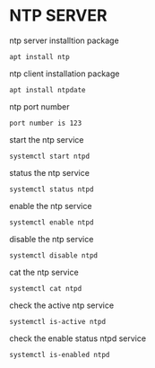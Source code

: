 # NTP SERVER

ntp server installtion package

    apt install ntp
    
ntp client installation package

    apt install ntpdate

ntp port number

    port number is 123

start the ntp service

    systemctl start ntpd
    
status the ntp service

    systemctl status ntpd
    
enable the ntp service

    systemctl enable ntpd
    
disable the ntp service

    systemctl disable ntpd
    
cat the ntp service

    systemctl cat ntpd
    
check the active ntp service

    systemctl is-active ntpd
    
check the enable status ntpd service

    systemctl is-enabled ntpd

